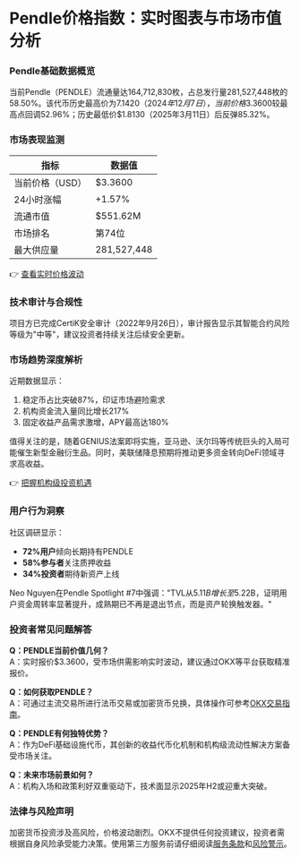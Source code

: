 # Pendle价格指数：实时图表与市场市值分析

### Pendle基础数据概览
当前Pendle（PENDLE）流通量达164,712,830枚，占总发行量281,527,448枚的58.50%。该代币历史最高价为$7.1420（2024年12月7日），当前价格$3.3600较最高点回调52.96%；历史最低价$1.8130（2025年3月11日）后反弹85.32%。

### 市场表现监测
| 指标                | 数据值         |
|---------------------|---------------|
| 当前价格（USD）      | $3.3600       |
| 24小时涨幅          | +1.57%        |
| 流通市值            | $551.62M      |
| 市场排名            | 第74位         |
| 最大供应量          | 281,527,448   |

👉 [查看实时价格波动](https://bit.ly/okx_welcome)

### 技术审计与合规性
项目方已完成CertiK安全审计（2022年9月26日），审计报告显示其智能合约风险等级为"中等"，建议投资者持续关注后续安全更新。

### 市场趋势深度解析
近期数据显示：
1. 稳定币占比突破87%，印证市场避险需求
2. 机构资金流入量同比增长217%
3. 固定收益产品需求激增，APY最高达180%

值得关注的是，随着GENIUS法案即将实施，亚马逊、沃尔玛等传统巨头的入局可能催生新型金融衍生品。同时，美联储降息预期将推动更多资金转向DeFi领域寻求高收益。

👉 [把握机构级投资机遇](https://bit.ly/okx_welcome)

### 用户行为洞察
社区调研显示：
- **72%用户**倾向长期持有PENDLE
- **58%参与者**关注质押收益
- **34%投资者**期待新资产上线

Neo Nguyen在Pendle Spotlight #7中强调："TVL从$5.11B增长至$5.22B，证明用户资金周转率显著提升，成熟期已不再是退出节点，而是资产轮换触发器。"

### 投资者常见问题解答
**Q：PENDLE当前价值几何？**  
A：实时报价$3.3600，受市场供需影响实时波动，建议通过OKX等平台获取精准报价。

**Q：如何获取PENDLE？**  
A：可通过主流交易所进行法币交易或加密货币兑换，具体操作可参考[OKX交易指南](https://bit.ly/okx_welcome)。

**Q：PENDLE有何独特优势？**  
A：作为DeFi基础设施代币，其创新的收益代币化机制和机构级流动性解决方案备受市场关注。

**Q：未来市场前景如何？**  
A：机构入场和政策利好双重驱动下，技术面显示2025年H2或迎重大突破。

### 法律与风险声明
加密货币投资涉及高风险，价格波动剧烈。OKX不提供任何投资建议，投资者需根据自身风险承受能力决策。使用第三方服务前请仔细阅读[服务条款](https://bit.ly/okx_welcomehelp/terms-of-service)和[风险警示](https://bit.ly/okx_welcomehelp/risk-compliance-disclosure)。